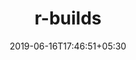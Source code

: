 ---
title: "r-builds"
date: 2019-06-16T17:46:51+05:30
type: "organisations"
org_name: "RStudio"
repo_desc: "an opinionated environment for compiling R"
repo_link: https://github.com/rstudio/r-builds
---